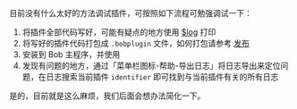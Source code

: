 目前没有什么太好的方法调试插件，可按照如下流程可勉强调试一下：

1. 将插件全部代码写好，可能有疑点的地方使用 [$log](plugin/api/log.md) 打印
2. 将写好的插件代码打包成 `.bobplugin` 文件，如何打包请参考 [发布](plugin/quickstart/release.md) 
3. 安装到 Bob 主程序，并使用
4. 发现有问题的地方，通过「菜单栏图标-帮助-导出日志」将日志导出来定位问题，在日志搜索当前插件 `identifier` 即可找到与当前插件有关的所有日志

是的，目前就是这么麻烦，我们后面会想办法简化一下。
